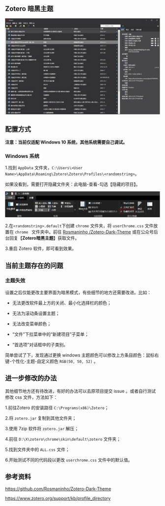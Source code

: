 

## Zotero 暗黑主题



<img src="./images/cover.jpeg" style="zoom:50%;">



## 配置方式

**注意：当前仅适配 Windows 10 系统，其他系统需要自己调试。** 

### Windows 系统

1.找到 `AppData` 文件夹，`C:\Users\<User Name>\AppData\Roaming\Zotero\Zotero\Profiles\<randomstring>`。

如果没看到，需要打开隐藏文件夹：此电脑-查看-勾选【隐藏的项目】。

<img src="./images/01.png" style="zoom:50%;">



2.在`<randomstring>.default`下创建 `chrome` 文件夹，将 `userChrome.css` 文件放置在 `chrome ` 文件夹中。前往 [Rosmaninho
/Zotero-Dark-Theme](https://github.com/Rosmaninho/Zotero-Dark-Theme) 或在公众号后台回复【**Zotero暗黑主题**】获取文件。

3.重启 Zotero 软件，即可看到效果。

## 当前主题存在的问题

### 主题失效

设置之后仅能更改主要界面为暗黑模式，有些细节的地方还需要改进。比如：

- 无法更改软件最上方的关闭、最小化选择栏的颜色；

- 无法为滚动条设置主题；

- 无法改变菜单颜色；
- “文件”下拉菜单中的“新建项目”子菜单；
- “首选项”对话框中的子类别。 

简单尝试了下，发现通过更换 windows 主题颜色可以修改上方条目颜色：鼠标右键-个性化-主题-自定义颜色 `RGB(50, 50, 52)` 。

## 进一步修改的办法

其他细节地方还有待改进，有好的办法可以去原项目提交 issue 。或者自行测试修改 css 文件，方法如下：

1.前往Zotero 的安装路径 `C:\Programs(x86)\Zotero`；

2.将 `zotero.jar` 复制到其他文件夹；

3.使用 7zip 软件将 `zotero.jar` 解压；

4.前往 `D:\X\zotero\chrome\skin\default\zotero` 文件夹；

5.找到文件夹中的 `ALL.css` 文件；

6.开始测试不同的代码段以更改 `userchrome.css` 文件中的默认值。

## 参考资料

https://github.com/Rosmaninho/Zotero-Dark-Theme

https://www.zotero.org/support/kb/profile_directory



